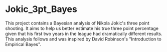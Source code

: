 # Jokic_3pt_Bayes

This project contains a Bayesian analysis of Nikola Jokic's three point shooting. It aims to help us better estimate his true three point percentage given that his first two years in the league had dramatically different results. This analysis follows and was inspired by David Robinson's "Introduction to Empirical Bayes".